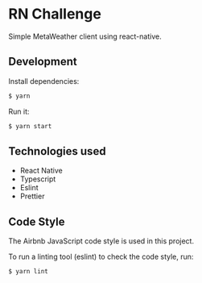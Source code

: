 # RN Challenge

Simple MetaWeather client using react-native.

## Development

Install dependencies:

```bash
$ yarn
```

Run it:
```bash
$ yarn start
```

## Technologies used

* React Native
* Typescript
* Eslint
* Prettier

## Code Style

The Airbnb JavaScript code style is used in this project.

To run a linting tool (eslint) to check the code style, run:

```bash
$ yarn lint
```
